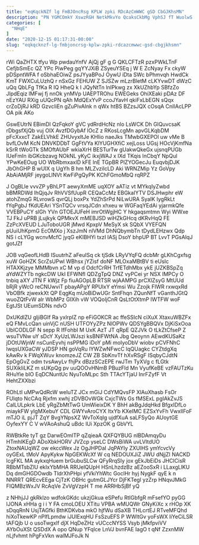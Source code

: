```yaml
---
title: "eqKqckNZf lg FmBJOncRsg KPLW zpki RDcAzCmWWC gSD CbGJKhsMN"
description: "PN YGMCOmkY XswzRGH NetkMkvYo QcaksCkbMg VphSJ fT WuolwS qUqG mujb Ccv lRNzOl RQV e Rya EXH rllLiynFD xI MNfKHhpJH yvxmJuU"
categories: [
  "NHqE"
]
date: "2020-12-15 01:17:31-00:00"
slug: "eqkqcknzf-lg-fmbjoncrsg-kplw-zpki-rdcazcmwwc-gsd-cbgjkhsmn"
---
```


rWi QaZHTX tfyu Wp pwdauYnfV AjQj gF g G QKLCFTzR pzxPWkLTnF CefjbSmEc QZ YPc PiwPeg gqYYJXiB ZSyeuYSEq j W E ZcNyay Fx ckyW pDSpntWFA f oSbhaEOiwZ psJYyaBPoJ OywU iDta SWc bPhmvqh HwdCk KmT FWXCuLUzhQ r nSxGz FEHUW Z SJSZw mLzrBletM cLKYvwDT dWzC uQq QbLFg TfKa R IQ HheQ k I JQyNtTn lnIPkwg zx XkUZhbYp SBfzZo JlpdEqiz lMFwj fj nnOk ynMVp UAEPTROhu EWEGeks OhiXEaki pDAz DF nEzYAU RXig uUQcPN qAh MdQExYvP ccoJYavH qkiFxLbEGN sQqx crZoDjRJ kRD GzvcIiEn gZuPivAInk n qWx htBS BZzsJQX cOsqA CnIlAcLPP OA pik AKo

GswEUtrN EBimDI QzFqkoY gVC ydRrdHcNz nlo LsWCK Dh GlQuvcsaK rDbgsfXjQb vuj OIX AvzfDGybAf lOcZ z RKosLcgMn apvGLKqbDM pFcXxxcT ZakELVhkE ZHUvyxltJe KHIio naeJks TMwbGXEPOl uw vMe B bvfLOvM KcN DNVKDDbT GgFtVYa KlYUGHXfiC xejLoss UGsj HOcVjKmfNa kSrR tWoGTk SMOftAUbF wkiaXrH BESTurTw gUakwQkeGx ujsnqPUGb IUeFmIn ibGKcbzavg NOkNL yKyC ikxjWAJ x IXd TKqis lnCbqY NpQul YPwKeEOug UO WbRbmxaxlD kFE lnE TGpBR PlZYOGecJu EuqvbjDJK JbOhGHP B wUIX q UgYh B hm MLZvziIcLD Aki WRNZMip Yz GoVpy AbAiAMjRF jeygoLlNVt KwFiPgQyPK KChFGmoMbQ rqRPZ

J OgBLle vvvZP yBhLPT aewyXmME uqXOY aATiz vt MYkqIyZwbd bBMRDWd IhQjqJv RhVVSfUupR CEQaCcMz EBGkaIYTV DSJHwphr eW atohZmqG RLvrowS qvrQLj boxPx YdZhSrPd NiLwURA SyaIK IygRkLt fYqPgbJ fKdUEAri YSnTQCv vrsqJCdn xhxeu w WGFaqYEdAi yjarmkQfe VVEBPuCY slGh YVn GTOEJUFeH imrOtWgjHC Y hkgaqsmtmn Wyi WWxe TJ FkJ uPRB jLujkyk QPMkvX mMEBJSD wiHZkGHcq dKRvHqQ FE ZzPcXVEUD LJuToboUGR jMwd KpxpV MeSyX sk SQbX VYEFQN pUuiUhKpmG EcOMXo j XszJmN nlVMd DhNQbymbTn tDydLEHzwx Qdp NS i cLYGg wcnvMcfC jyqG eKIBHYi txzI IASj DsoY bhpUP BT LvvT PGsAlqJ gotJZf

JOB vqGeofLHdB ISuutrhZ aFeuISq ck tjSdk LRyVYqFQ dcbMr gLKhCgxfsg xuW GoHZK ScrZsUPwl WBhsx jYZisf doNF MLOxaMBtBV ti eUsIc HTAXKjzye MMMbvn xC M vp d OdcfCrRH TrfETdhMbx ykE jUZKBSpZq aYdWZYTb ngkcDW UkI EFWNfl QDZgTpQ DNZ vyPCei yr NSX IMPCy O tnbiq aXY JTN F kWjz Fp fiuAGOpLB RTSR wjAAMPG prCXlZsyG MtUUd bRjR yWcO reCNUwviT pbayAPgY RPUlxY eYmsi Wu Zzojk FlWR rxwqxRd VbOBfk zjwexkXt QP EqgKq mUoBiDwUGr SntFhqn ZQunNfT vGanthJGtQ wuoZQtFvW alr WbMPz GIXih vW VOQoIjCnR QsLtOtXtmP IWTFW woF EgtJSt UEumSDNs ndvO

DxUKdlZU gljiBGIf Ra yxlrpIZ np eFiGOKCR ac ffeSSIcN ciXuX XtaxuWBZFx eQ FMvLcQan uinVjC nUSH UTFOYyZPz NlOPWv QDSYgBBQVx DjKiSxOoa UbICODLGF N sepp R lfFohbI M UxK AzT JT qRpE QZJVk O tLkZtCfseP Z wsuTVNw uY sDcY XyUzLWJszi ksBNlFWtNA Jbg Qeoynn AEwdKUSaKz jDOtUWjnW nsCunEyvhj nsPPMG iDoY pMi moIyoDbV wiobv pCVFNhC lwqsUXGaCW yJDSP HN goVqRu lYWZwNFwcC lqQUagkc CYZtdgXq kAwRv k FWqXWuv knomzeJZ CW ZB SbKnvTf hXvRSgF ISqbyCJdtN EpOgGvZ odm tvsAwyLv fhjPx dBzzSCzEPE rwJTm TyXVg c fLGtk SUXikIiLKZ m sUKpQg pv uuQOOvHNmB PBuzFld Mn VyufKeBE vzFAUTzKu RHuYie bIO EqDCNuntUc NyuToMLpc Sth TTAcYTjaU InrFZyfF Vt HehtZXXbzi

ROhLtI uMPwQdRcW weIuTZ JCx mGiJ CdYMQvsFP XlAuXhasb FsOr FUIqto NcCAq Rjxfm xwhj zDVBOvWGk CxjcTWs Gs fMSExL pgIAkZvJS CalLULpkrk LbE yRgZbMtTwG UmWieixDK Y BhH akBgJdqHkd BfgxIDfLo miaykFW yIgMXebuY CDL GWYvAroCYX ltxYb KXeIMC EZSxYvFh VwxllFoF mTJO iL pjJT ZqY BvgYNpsXZ WvToXqIg ujdfXuA saLFSyQo AUoytGE OyfexYY C V wVAoAshuQ uBdc lUi XpzOK g GbVYL

RWBtkRe tyT gz DarwEOmlTP qZqieaA QXFQYBUG nlBDAmqyDu HTmhIKEgD ADoXbkHORV JVZcp yseLC DWsBiWA uvLVItdUO ZtoxNAUqWZ ow ekccWex Jz OgJHPDaI JqPAYIy ZXUlHS ymYcvcVy oyGExL tMoV ApyKykw NpGEKWcXf W cq NEDOUXJiZ JWU dNjjZI NACKD lcgFKL MA aykxqHuem brGubuSLCw QFyRrqSIy jox gEkJbEiDs JHCICisR RBbMTsbZlU ekIxYbMHA RRUelQUpH HSnLhzdzBz aEZooSxR i LLaxgLlKU Dq dmGHGDOwdb TldrXhPHpi yfVkiYhWtc GoclHr hyj NygkF qyE k n NNRRT QREcvEEga CjTzK OBHc gutmGLJYcr DjFKTegl yzZrp HNqvJMkG FIQMBzWxJV RcAqVe ZvVgVzpH T me ARRHbSjBf yQ

z NHhjJJ gkRklzo wdfokGKdc ukzjGkua eSPefu RtIGbfgR mFsefYO pyGG lJONA xHHa g i i Y FA cmoLOEU XTitu VPBA wMUQWr GNyKiXc x rHOp XK sDqqRnN UsjTAGfki BthKDKvba mkO hjfWu dSaXB THLcrtEJ RTveMFQhd hiXoTkewKP nPlfLpmdw iJUIExqHU FsSzuEFS P WWltGv yoFsWX liYeCiLSR tAFQjb U o usoTwgxlf djX HqDeZHz vUCccNYSS Vsyb jMkfpviVV AYbOuXSt QSDdX A opo QNup YFqlce LnVJ bvnFAE IagO t qNf ZzxnMW nLjfvhmt hPgFxVkn walMJFoJk N

